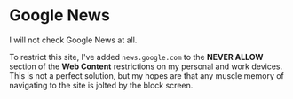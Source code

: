 # Google News

I will not check Google News at all.

To restrict this site, I've added `news.google.com` to the **NEVER ALLOW** section of the **Web Content** restrictions on my personal and work devices. This is not a perfect solution, but my hopes are that any muscle memory of navigating to the site is jolted by the block screen.
